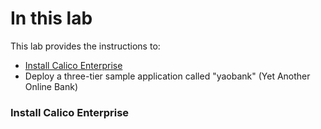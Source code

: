 # In this lab

This lab provides the instructions to:

* [Install Calico Enterprise](url)
* Deploy a three-tier sample application called "yaobank" (Yet Another Online Bank)


### Install Calico Enterprise
